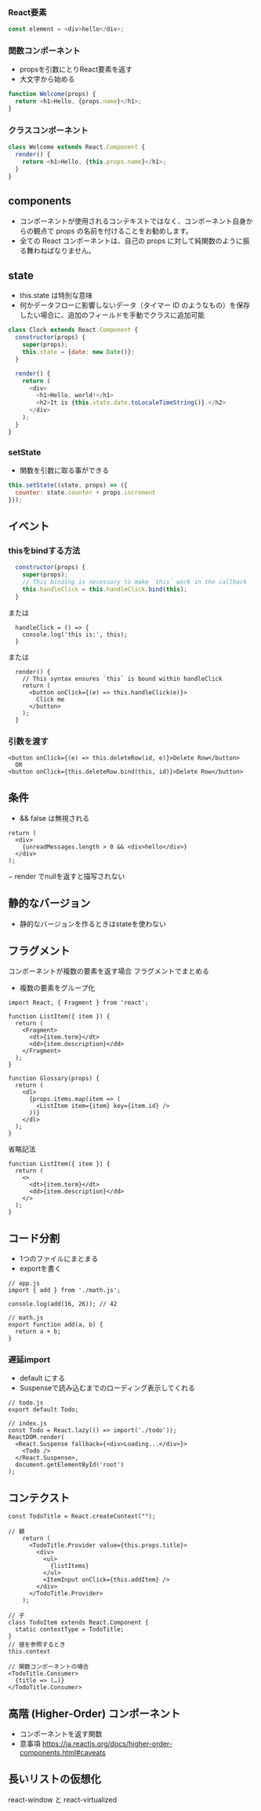 ### React要素

```javascript
const element = <div>hello</div>;
```

### 関数コンポーネント
- propsを引数にとりReact要素を返す  
- 大文字から始める  

```javascript
function Welcome(props) {
  return <h1>Hello, {props.name}</h1>;
}
```

### クラスコンポーネント

```javascript
class Welcome extends React.Component {
  render() {
    return <h1>Hello, {this.props.name}</h1>;
  }
}
```

## components
- コンポーネントが使用されるコンテキストではなく、コンポーネント自身からの観点で props の名前を付けることをお勧めします。
- 全ての React コンポーネントは、自己の props に対して純関数のように振る舞わねばなりません。


## state
- this.state は特別な意味
- 何かデータフローに影響しないデータ（タイマー ID のようなもの）を保存したい場合に、追加のフィールドを手動でクラスに追加可能

```javascript
class Clock extends React.Component {
  constructor(props) {
    super(props);
    this.state = {date: new Date()};
  }

  render() {
    return (
      <div>
        <h1>Hello, world!</h1>
        <h2>It is {this.state.date.toLocaleTimeString()}.</h2>
      </div>
    );
  }
}
```

### setState
- 関数を引数に取る事ができる

```javascript
this.setState((state, props) => ({
  counter: state.counter + props.increment
}));
```

## イベント
### thisをbindする方法

```javascript
  constructor(props) {
    super(props);
    // This binding is necessary to make `this` work in the callback
    this.handleClick = this.handleClick.bind(this);
  }
```

または

```
  handleClick = () => {
    console.log('this is:', this);
  }
```

または

```
  render() {
    // This syntax ensures `this` is bound within handleClick
    return (
      <button onClick={(e) => this.handleClick(e)}>
        Click me
      </button>
    );
  }
```

### 引数を渡す

```
<button onClick={(e) => this.deleteRow(id, e)}>Delete Row</button>
  OR
<button onClick={this.deleteRow.bind(this, id)}>Delete Row</button>
```

## 条件
- && 
false は無視される

```
return (
  <div>
    {unreadMessages.length > 0 && <div>hello</div>}
  </div>
);
```

− render でnullを返すと描写されない

## 静的なバージョン
- 静的なバージョンを作るときはstateを使わない

## フラグメント
コンポーネントが複数の要素を返す場合 フラグメントでまとめる
- 複数の要素をグループ化

```
import React, { Fragment } from 'react';

function ListItem({ item }) {
  return (
    <Fragment>
      <dt>{item.term}</dt>
      <dd>{item.description}</dd>
    </Fragment>
  );
}

function Glossary(props) {
  return (
    <dl>
      {props.items.map(item => (
        <ListItem item={item} key={item.id} />
      ))}
    </dl>
  );
}
```

省略記法

```
function ListItem({ item }) {
  return (
    <>
      <dt>{item.term}</dt>
      <dd>{item.description}</dd>
    </>
  );
}
```

## コード分割
- 1つのファイルにまとまる
- exportを書く

```
// app.js
import { add } from './math.js';

console.log(add(16, 26)); // 42
```

```
// math.js
export function add(a, b) {
  return a + b;
}
```

### 遅延import
- default にする
- Suspenseで読み込むまでのローディング表示してくれる

```
// todo.js
export default Todo;

// index.js
const Todo = React.lazy(() => import('./todo'));
ReactDOM.render(
  <React.Suspense fallback={<div>Loading...</div>}>
    <Todo />
  </React.Suspense>,
  document.getElementById('root')
);
```

## コンテクスト

```
const TodoTitle = React.createContext("");

// 親
    return (
      <TodoTitle.Provider value={this.props.title}>
        <div>
          <ul>
            {listItems}
          </ul>
          <ItemInput onClick={this.addItem} />
        </div>
      </TodoTitle.Provider>
    );

// 子
class TodoItem extends React.Component {
  static contextType = TodoTitle;
}
// 値を参照するとき
this.context

// 関数コンポーネントの場合
<TodoTitle.Consumer>
  {title => (…)}
</TodoTitle.Consumer>
```

## 高階 (Higher-Order) コンポーネント
- コンポーネントを返す関数
- 意事項
https://ja.reactjs.org/docs/higher-order-components.html#caveats  

## 長いリストの仮想化 
react-window と react-virtualized
